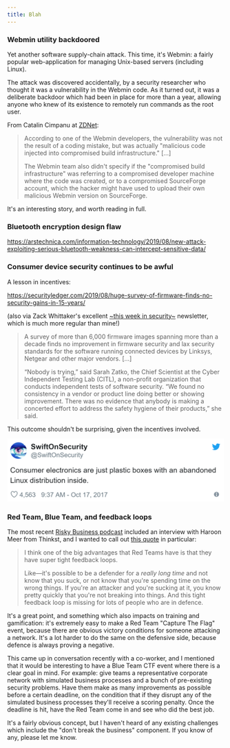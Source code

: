 ```yaml
---
title: Blah
---
```




### Webmin utility backdoored

Yet another software supply-chain attack. This time, it's Webmin: a fairly popular web-application for managing Unix-based servers (including Linux).

The attack was discovered accidentally, by a security researcher who thought it was a vulnerability in the Webmin code. As it turned out, it was a deliberate backdoor which had been in place for more than a year, allowing anyone who knew of its existence to remotely run commands as the root user.

From Catalin Cimpanu at [ZDNet](https://www.zdnet.com/article/backdoor-found-in-webmin-a-popular-web-based-utility-for-managing-unix-servers/):

>According to one of the Webmin developers, the vulnerability was not the result of a coding mistake, but was actually "malicious code injected into compromised build infrastructure." [...]
>
>The Webmin team also didn't specify if the "compromised build infrastructure" was referring to a compromised developer machine where the code was created, or to a compromised SourceForge account, which the hacker might have used to upload their own malicious Webmin version on SourceForge.

It's an interesting story, and worth reading in full.

### Bluetooth encryption design flaw

https://arstechnica.com/information-technology/2019/08/new-attack-exploiting-serious-bluetooth-weakness-can-intercept-sensitive-data/

### Consumer device security continues to be awful

A lesson in incentives:

https://securityledger.com/2019/08/huge-survey-of-firmware-finds-no-security-gains-in-15-years/

(also via Zack Whittaker's excellent [~this week in security~](https://twitter.us18.list-manage.com/subscribe?u=e1ad6038c994abec17dafb116&id=a2457dc8ad) newsletter, which is much more regular than mine!)

>A survey of more than 6,000 firmware images spanning more than a decade finds no improvement in firmware security and lax security standards for the software running connected devices by Linksys, Netgear and other major vendors. [...]
>
>“Nobody is trying,” said Sarah Zatko, the Chief Scientist at the Cyber Independent Testing Lab (CITL), a non-profit organization that conducts independent tests of software security. “We found no consistency in a vendor or product line doing better or showing improvement. There was no evidence that anybody is making a concerted effort to address the safety hygiene of their products,” she said.

This outcome shouldn't be surprising, given the incentives involved. 

<a href="https://twitter.com/SwiftOnSecurity/status/920078661235089408"><img src="/images/swiftonsecurity-consumer-electronics.png" alt="Tweet by SwiftOnSecurity" class="tweet"/></a>

### Red Team, Blue Team, and feedback loops

The most recent [Risky Business podcast](https://risky.biz/) included an interview with Haroon Meer from Thinkst, and I wanted to call out [this quote](https://overcast.fm/+IbKxWEnpo/44:20) in particular: 

>I think one of the big advantages that Red Teams have is that they have super tight feedback loops. 
>
>Like—it's possible to be a defender for a *really long time* and not know that you suck, or not know that you're spending time on the wrong things. If you're an attacker and you're sucking at it, you know pretty quickly that you're not breaking into things. And this tight feedback loop is missing for lots of people who are in defence.

It's a great point, and something which also impacts on training and gamification: it's extremely easy to make a Red Team "Capture The Flag" event, because there are obvious victory conditions for someone attacking a network. It's a lot harder to do the same on the defensive side, because defence is always proving a negative.

This came up in conversation recently with a co-worker, and I mentioned that it would be interesting to have a Blue Team CTF event where there is a clear goal in mind. For example: give teams a representative corporate network with simulated business processes and a bunch of pre-existing security problems. Have them make as many improvements as possible before a certain deadline, on the condition that if they disrupt any of the simulated business processes they'll receive a scoring penalty. Once the deadline is hit, have the Red Team come in and see who did the best job.

It's a fairly obvious concept, but I haven't heard of any existing challenges which include the "don't break the business" component. If you know of any, please let me know.